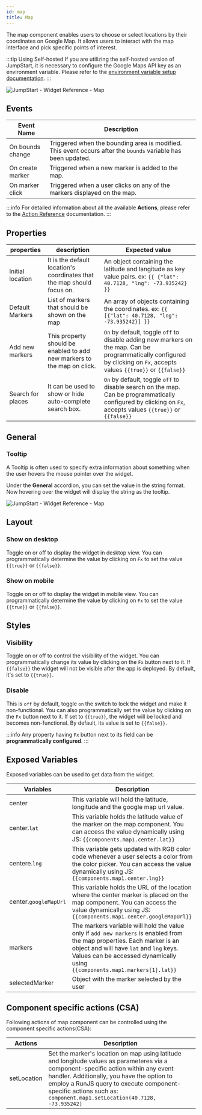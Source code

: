```yaml
---
id: map
title: Map
---
```


The map component enables users to choose or select locations by their coordinates on Google Map. It allows users to interact with the map interface and pick specific points of interest.

:::tip Using Self-hosted 
If you are utilizing the self-hosted version of JumpStart, it is necessary to configure the Google Maps API key as an environment variable. Please refer to the [environment variable setup documentation](/docs/setup/env-vars/#google-maps-configuration--optional-).
:::

<div style={{textAlign: 'center'}}>

<img className="screenshot-full" src="/img/widgets/map/mapv2.png" alt="JumpStart - Widget Reference - Map" />

</div>

## Events

| Event Name        | Description                                   |
| ----------------- | --------------------------------------------- |
| On bounds change  | Triggered when the bounding area is modified. This event occurs after the `bounds` variable has been updated. |
| On create marker  | Triggered when a new marker is added to the map. |
| On marker click   | Triggered when a user clicks on any of the markers displayed on the map. |

:::info
For detailed information about all the available **Actions**, please refer to the [Action Reference](/docs/category/actions-reference) documentation.
:::

## Properties

| properties      | description | Expected value |
| ----------- | ----------- | ------------------ |
| Initial location | It is the default location's coordinates that the map should focus on. | An object containing the latitude and langitude as key value pairs. ex: `{{ {"lat": 40.7128, "lng": -73.935242} }}` |
| Default Markers | List of markers that should be shown on the map | An array of objects containing the coordinates. ex: `{{ [{"lat": 40.7128, "lng": -73.935242}] }}` | 
| Add new markers | This property should be enabled to add new markers to the map on click. | `On` by default, toggle `off` to disable adding new markers on the map. Can be programmatically configured by clicking on `Fx`, accepts values `{{true}}` or `{{false}}` |
| Search for places | It can be used to show or hide auto-complete search box. | `On` by default, toggle `off` to disable search on the map. Can be programmatically configured by clicking on `Fx`, accepts values `{{true}}` or `{{false}}` |

## General
### Tooltip

A Tooltip is often used to specify extra information about something when the user hovers the mouse pointer over the widget.

Under the <b>General</b> accordion, you can set the value in the string format. Now hovering over the widget will display the string as the tooltip.

<div style={{textAlign: 'center'}}>

<img className="screenshot-full" src="/img/tooltip.png" alt="JumpStart - Widget Reference - Map" />

</div>

## Layout

### Show on desktop

Toggle on or off to display the widget in desktop view. You can programmatically determine the value by clicking on `Fx` to set the value `{{true}}` or `{{false}}`.
### Show on mobile

Toggle on or off to display the widget in mobile view. You can programmatically determine the value by clicking on `Fx` to set the value `{{true}}` or `{{false}}`.

## Styles

### Visibility

Toggle on or off to control the visibility of the widget. You can programmatically change its value by clicking on the `Fx` button next to it. If `{{false}}` the widget will not be visible after the app is deployed. By default, it's set to `{{true}}`.

### Disable

This is `off` by default, toggle `on` the switch to lock the widget and make it non-functional. You can also programmatically set the value by clicking on the `Fx` button next to it. If set to `{{true}}`, the widget will be locked and becomes non-functional. By default, its value is set to `{{false}}`.

:::info
Any property having `Fx` button next to its field can be **programmatically configured**.
:::

## Exposed Variables

Exposed variables can be used to get data from the widget.

| Variables    | Description |
| ----------- | ----------- |
| center | This variable will hold the latitude, longitude and the google map url value. |
| center.`lat` | This variable holds the latitude value of the marker on the map component. You can access the value dynamically using JS: `{{components.map1.center.lat}}`|
| centere.`lng` | This variable gets updated with RGB color code whenever a user selects a color from the color picker. You can access the value dynamically using JS: `{{components.map1.center.lng}}`|
| center.`googleMapUrl` | This variable holds the URL of the location where the center marker is placed on the map component. You can access the value dynamically using JS: `{{components.map1.center.googleMapUrl}}`|
| markers | The markers variable will hold the value only if `add new markers` is enabled from the map properties. Each marker is an object and will have `lat` and `lng` keys. Values can be accessed dynamically using `{{components.map1.markers[1].lat}}` |
| selectedMarker | Object with the marker selected by the user |

## Component specific actions (CSA)

Following actions of map component can be controlled using the component specific actions(CSA):

| Actions     | Description |
| ----------- | ----------- |
| setLocation | Set the marker's location on map using latitude and longitude values as parameteres via a component-specific action within any event handler. Additionally, you have the option to employ a RunJS query to execute component-specific actions such as: `component.map1.setLocation(40.7128, -73.935242)`  |

